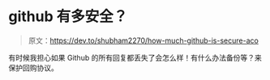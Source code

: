 # github 有多安全？

> 原文：<https://dev.to/shubham2270/how-much-github-is-secure-aco>

有时候我担心如果 Github 的所有回复都丢失了会怎么样！有什么办法备份等？来保护回购协议。